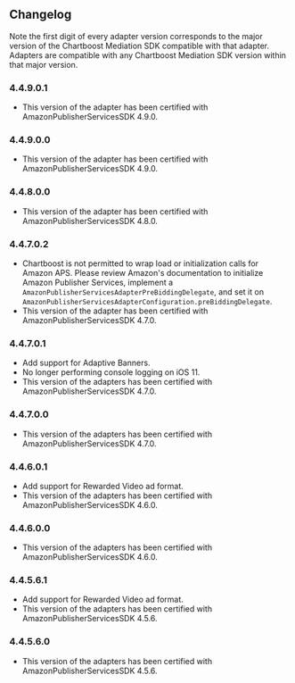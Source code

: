 ## Changelog

Note the first digit of every adapter version corresponds to the major version of the Chartboost Mediation SDK compatible with that adapter. 
Adapters are compatible with any Chartboost Mediation SDK version within that major version.

### 4.4.9.0.1
- This version of the adapter has been certified with AmazonPublisherServicesSDK 4.9.0.

### 4.4.9.0.0
- This version of the adapter has been certified with AmazonPublisherServicesSDK 4.9.0.

### 4.4.8.0.0
- This version of the adapter has been certified with AmazonPublisherServicesSDK 4.8.0.

### 4.4.7.0.2
- Chartboost is not permitted to wrap load or initialization calls for Amazon APS.
  Please review Amazon's documentation to initialize Amazon Publisher Services, implement a
  `AmazonPublisherServicesAdapterPreBiddingDelegate`, and set it on 
  `AmazonPublisherServicesAdapterConfiguration.preBiddingDelegate`.
- This version of the adapter has been certified with AmazonPublisherServicesSDK 4.7.0.

### 4.4.7.0.1
- Add support for Adaptive Banners.
- No longer performing console logging on iOS 11.
- This version of the adapters has been certified with AmazonPublisherServicesSDK 4.7.0.

### 4.4.7.0.0
- This version of the adapters has been certified with AmazonPublisherServicesSDK 4.7.0.

### 4.4.6.0.1
- Add support for Rewarded Video ad format.
- This version of the adapters has been certified with AmazonPublisherServicesSDK 4.6.0.

### 4.4.6.0.0
- This version of the adapters has been certified with AmazonPublisherServicesSDK 4.6.0.

### 4.4.5.6.1
- Add support for Rewarded Video ad format.
- This version of the adapters has been certified with AmazonPublisherServicesSDK 4.5.6.

### 4.4.5.6.0
- This version of the adapters has been certified with AmazonPublisherServicesSDK 4.5.6.
